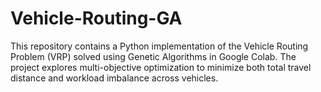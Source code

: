 # Vehicle-Routing-GA
This repository contains a Python implementation of the Vehicle Routing Problem (VRP) solved using Genetic Algorithms in Google Colab. The project explores multi-objective optimization to minimize both total travel distance and workload imbalance across vehicles.
